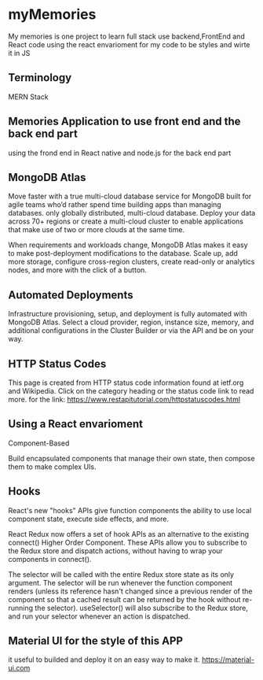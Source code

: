 # myMemories
My memories is one project to learn full stack use backend,FrontEnd and React code using the react envarioment for my code to be styles and wirte it in JS 

## Terminology
MERN Stack



## Memories Application to use front end and the back end part
using the frond end in React native and node.js for the back end part

## MongoDB Atlas
Move faster with a true multi-cloud database service for MongoDB built for agile teams who’d rather spend time building apps than managing databases.
only globally distributed, multi-cloud database. Deploy your data across 70+ regions or create a multi-cloud cluster to enable applications that make use of two or more clouds at the same time.

When requirements and workloads change, MongoDB Atlas makes it easy to make post-deployment modifications to the database. Scale up, add more storage, configure cross-region clusters, create read-only or analytics nodes, and more with the click of a button.

## Automated Deployments
Infrastructure provisioning, setup, and deployment is fully automated with MongoDB Atlas. Select a cloud provider, region, instance size, memory, and additional configurations in the Cluster Builder or via the API and be on your way.

## HTTP Status Codes
This page is created from HTTP status code information found at ietf.org and Wikipedia. 
Click on the category heading or the status code link to read more.
for the link: https://www.restapitutorial.com/httpstatuscodes.html

## Using a React envarioment 

Component-Based

Build encapsulated components that manage their own state, then compose them to make complex UIs.

## Hooks 

React's new "hooks" APIs give function components the ability to use local component state, execute side effects, and more.

React Redux now offers a set of hook APIs as an alternative to the existing connect() Higher Order Component. These APIs allow you to subscribe to the Redux store and dispatch actions, without having to wrap your components in connect().

 The selector will be called with the entire Redux store state as its only argument. The selector will be run whenever the function component renders (unless its reference hasn't changed since a previous render of the component so that a cached result can be returned by the hook without re-running the selector). useSelector() will also subscribe to the Redux store, and run your selector whenever an action is dispatched.


## Material UI for the style of this APP
it useful to builded and deploy it on an easy way to make it.
https://material-ui.com

